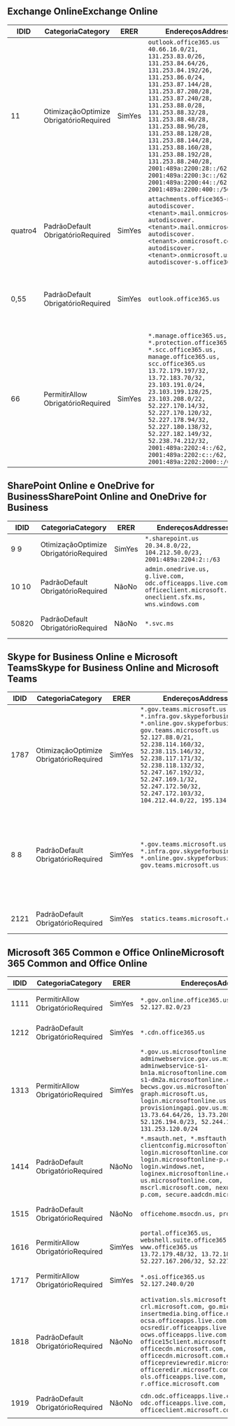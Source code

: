 <!--THIS FILE IS AUTOMATICALLY GENERATED. MANUAL CHANGES WILL BE OVERWRITTEN.-->
<!--Please contact the Office 365 Endpoints team with any questions.-->
<!--USGovGCCHigh endpoints version 2019072900-->
<!--File generated 2019-08-21 08:00:12.4601-->

## <a name="exchange-online"></a><span data-ttu-id="1a278-101">Exchange Online</span><span class="sxs-lookup"><span data-stu-id="1a278-101">Exchange Online</span></span>

<span data-ttu-id="1a278-102">ID</span><span class="sxs-lookup"><span data-stu-id="1a278-102">ID</span></span> | <span data-ttu-id="1a278-103">Categoria</span><span class="sxs-lookup"><span data-stu-id="1a278-103">Category</span></span> | <span data-ttu-id="1a278-104">ER</span><span class="sxs-lookup"><span data-stu-id="1a278-104">ER</span></span> | <span data-ttu-id="1a278-105">Endereços</span><span class="sxs-lookup"><span data-stu-id="1a278-105">Addresses</span></span> | <span data-ttu-id="1a278-106">Portas</span><span class="sxs-lookup"><span data-stu-id="1a278-106">Ports</span></span>
-- | -------------------- | --- | ------------------------------------------------------------------------------------------------------------------------------------------------------------------------------------------------------------------------------------------------------------------------------------------------------------------------------------------------------------------------------------------------------------------------------------------------ | -------------------------------
<span data-ttu-id="1a278-107">1</span><span class="sxs-lookup"><span data-stu-id="1a278-107">1</span></span> | <span data-ttu-id="1a278-108">Otimização</span><span class="sxs-lookup"><span data-stu-id="1a278-108">Optimize</span></span><BR><span data-ttu-id="1a278-109">Obrigatório</span><span class="sxs-lookup"><span data-stu-id="1a278-109">Required</span></span> | <span data-ttu-id="1a278-110">Sim</span><span class="sxs-lookup"><span data-stu-id="1a278-110">Yes</span></span> | `outlook.office365.us`<BR>`40.66.16.0/21, 131.253.83.0/26, 131.253.84.64/26, 131.253.84.192/26, 131.253.86.0/24, 131.253.87.144/28, 131.253.87.208/28, 131.253.87.240/28, 131.253.88.0/28, 131.253.88.32/28, 131.253.88.48/28, 131.253.88.96/28, 131.253.88.128/28, 131.253.88.144/28, 131.253.88.160/28, 131.253.88.192/28, 131.253.88.240/28, 2001:489a:2200:28::/62, 2001:489a:2200:3c::/62, 2001:489a:2200:44::/62, 2001:489a:2200:400::/56` | <span data-ttu-id="1a278-111">**TCP:** 443, 80</span><span class="sxs-lookup"><span data-stu-id="1a278-111">**TCP:** 443, 80</span></span>
<span data-ttu-id="1a278-112">quatro</span><span class="sxs-lookup"><span data-stu-id="1a278-112">4</span></span> | <span data-ttu-id="1a278-113">Padrão</span><span class="sxs-lookup"><span data-stu-id="1a278-113">Default</span></span><BR><span data-ttu-id="1a278-114">Obrigatório</span><span class="sxs-lookup"><span data-stu-id="1a278-114">Required</span></span> | <span data-ttu-id="1a278-115">Sim</span><span class="sxs-lookup"><span data-stu-id="1a278-115">Yes</span></span> | `attachments.office365-net.us, autodiscover.<tenant>.mail.onmicrosoft.com, autodiscover.<tenant>.mail.onmicrosoft.us, autodiscover.<tenant>.onmicrosoft.com, autodiscover.<tenant>.onmicrosoft.us, autodiscover-s.office365.us` | <span data-ttu-id="1a278-116">**TCP:** 443, 80</span><span class="sxs-lookup"><span data-stu-id="1a278-116">**TCP:** 443, 80</span></span>
<span data-ttu-id="1a278-117">0,5</span><span class="sxs-lookup"><span data-stu-id="1a278-117">5</span></span> | <span data-ttu-id="1a278-118">Padrão</span><span class="sxs-lookup"><span data-stu-id="1a278-118">Default</span></span><BR><span data-ttu-id="1a278-119">Obrigatório</span><span class="sxs-lookup"><span data-stu-id="1a278-119">Required</span></span> | <span data-ttu-id="1a278-120">Sim</span><span class="sxs-lookup"><span data-stu-id="1a278-120">Yes</span></span> | `outlook.office365.us` | <span data-ttu-id="1a278-121">**TCP:** 143, 25, 587, 993, 995</span><span class="sxs-lookup"><span data-stu-id="1a278-121">**TCP:** 143, 25, 587, 993, 995</span></span>
<span data-ttu-id="1a278-122">6</span><span class="sxs-lookup"><span data-stu-id="1a278-122">6</span></span> | <span data-ttu-id="1a278-123">Permitir</span><span class="sxs-lookup"><span data-stu-id="1a278-123">Allow</span></span><BR><span data-ttu-id="1a278-124">Obrigatório</span><span class="sxs-lookup"><span data-stu-id="1a278-124">Required</span></span> | <span data-ttu-id="1a278-125">Sim</span><span class="sxs-lookup"><span data-stu-id="1a278-125">Yes</span></span> | `*.manage.office365.us, *.protection.office365.us, *.scc.office365.us, manage.office365.us, scc.office365.us`<BR>`13.72.179.197/32, 13.72.183.70/32, 23.103.191.0/24, 23.103.199.128/25, 23.103.208.0/22, 52.227.170.14/32, 52.227.170.120/32, 52.227.178.94/32, 52.227.180.138/32, 52.227.182.149/32, 52.238.74.212/32, 2001:489a:2202:4::/62, 2001:489a:2202:c::/62, 2001:489a:2202:2000::/63` | <span data-ttu-id="1a278-126">**TCP:** 25, 443</span><span class="sxs-lookup"><span data-stu-id="1a278-126">**TCP:** 25, 443</span></span>

## <a name="sharepoint-online-and-onedrive-for-business"></a><span data-ttu-id="1a278-127">SharePoint Online e OneDrive for Business</span><span class="sxs-lookup"><span data-stu-id="1a278-127">SharePoint Online and OneDrive for Business</span></span>

<span data-ttu-id="1a278-128">ID</span><span class="sxs-lookup"><span data-stu-id="1a278-128">ID</span></span> | <span data-ttu-id="1a278-129">Categoria</span><span class="sxs-lookup"><span data-stu-id="1a278-129">Category</span></span> | <span data-ttu-id="1a278-130">ER</span><span class="sxs-lookup"><span data-stu-id="1a278-130">ER</span></span> | <span data-ttu-id="1a278-131">Endereços</span><span class="sxs-lookup"><span data-stu-id="1a278-131">Addresses</span></span> | <span data-ttu-id="1a278-132">Portas</span><span class="sxs-lookup"><span data-stu-id="1a278-132">Ports</span></span>
-- | -------------------- | --- | ----------------------------------------------------------------------------------------------------------------------- | ----------------
<span data-ttu-id="1a278-133">9 </span><span class="sxs-lookup"><span data-stu-id="1a278-133">9</span></span> | <span data-ttu-id="1a278-134">Otimização</span><span class="sxs-lookup"><span data-stu-id="1a278-134">Optimize</span></span><BR><span data-ttu-id="1a278-135">Obrigatório</span><span class="sxs-lookup"><span data-stu-id="1a278-135">Required</span></span> | <span data-ttu-id="1a278-136">Sim</span><span class="sxs-lookup"><span data-stu-id="1a278-136">Yes</span></span> | `*.sharepoint.us`<BR>`20.34.8.0/22, 104.212.50.0/23, 2001:489a:2204:2::/63` | <span data-ttu-id="1a278-137">**TCP:** 443, 80</span><span class="sxs-lookup"><span data-stu-id="1a278-137">**TCP:** 443, 80</span></span>
<span data-ttu-id="1a278-138">10 </span><span class="sxs-lookup"><span data-stu-id="1a278-138">10</span></span> | <span data-ttu-id="1a278-139">Padrão</span><span class="sxs-lookup"><span data-stu-id="1a278-139">Default</span></span><BR><span data-ttu-id="1a278-140">Obrigatório</span><span class="sxs-lookup"><span data-stu-id="1a278-140">Required</span></span> | <span data-ttu-id="1a278-141">Não</span><span class="sxs-lookup"><span data-stu-id="1a278-141">No</span></span> | `admin.onedrive.us, g.live.com, odc.officeapps.live.com, officeclient.microsoft.com, oneclient.sfx.ms, wns.windows.com` | <span data-ttu-id="1a278-142">**TCP:** 443, 80</span><span class="sxs-lookup"><span data-stu-id="1a278-142">**TCP:** 443, 80</span></span>
<span data-ttu-id="1a278-143">508</span><span class="sxs-lookup"><span data-stu-id="1a278-143">20</span></span> | <span data-ttu-id="1a278-144">Padrão</span><span class="sxs-lookup"><span data-stu-id="1a278-144">Default</span></span><BR><span data-ttu-id="1a278-145">Obrigatório</span><span class="sxs-lookup"><span data-stu-id="1a278-145">Required</span></span> | <span data-ttu-id="1a278-146">Não</span><span class="sxs-lookup"><span data-stu-id="1a278-146">No</span></span> | `*.svc.ms` | <span data-ttu-id="1a278-147">**TCP:** 443, 80</span><span class="sxs-lookup"><span data-stu-id="1a278-147">**TCP:** 443, 80</span></span>

## <a name="skype-for-business-online-and-microsoft-teams"></a><span data-ttu-id="1a278-148">Skype for Business Online e Microsoft Teams</span><span class="sxs-lookup"><span data-stu-id="1a278-148">Skype for Business Online and Microsoft Teams</span></span>

<span data-ttu-id="1a278-149">ID</span><span class="sxs-lookup"><span data-stu-id="1a278-149">ID</span></span> | <span data-ttu-id="1a278-150">Categoria</span><span class="sxs-lookup"><span data-stu-id="1a278-150">Category</span></span> | <span data-ttu-id="1a278-151">ER</span><span class="sxs-lookup"><span data-stu-id="1a278-151">ER</span></span> | <span data-ttu-id="1a278-152">Endereços</span><span class="sxs-lookup"><span data-stu-id="1a278-152">Addresses</span></span> | <span data-ttu-id="1a278-153">Portas</span><span class="sxs-lookup"><span data-stu-id="1a278-153">Ports</span></span>
-- | -------------------- | --- | --------------------------------------------------------------------------------------------------------------------------------------------------------------------------------------------------------------------------------------------------------------------------------------------------------------------------------- | --------------------------------------------------
<span data-ttu-id="1a278-154">178</span><span class="sxs-lookup"><span data-stu-id="1a278-154">7</span></span> | <span data-ttu-id="1a278-155">Otimização</span><span class="sxs-lookup"><span data-stu-id="1a278-155">Optimize</span></span><BR><span data-ttu-id="1a278-156">Obrigatório</span><span class="sxs-lookup"><span data-stu-id="1a278-156">Required</span></span> | <span data-ttu-id="1a278-157">Sim</span><span class="sxs-lookup"><span data-stu-id="1a278-157">Yes</span></span> | `*.gov.teams.microsoft.us, *.infra.gov.skypeforbusiness.us, *.online.gov.skypeforbusiness.us, gov.teams.microsoft.us`<BR>`52.127.88.0/21, 52.238.114.160/32, 52.238.115.146/32, 52.238.117.171/32, 52.238.118.132/32, 52.247.167.192/32, 52.247.169.1/32, 52.247.172.50/32, 52.247.172.103/32, 104.212.44.0/22, 195.134.228.0/22` | <span data-ttu-id="1a278-158">**TCP:** 443, 80</span><span class="sxs-lookup"><span data-stu-id="1a278-158">**TCP:** 443, 80</span></span><BR><span data-ttu-id="1a278-159">**UDP:** 3478</span><span class="sxs-lookup"><span data-stu-id="1a278-159">**UDP:** 3478</span></span>
<span data-ttu-id="1a278-160">8 </span><span class="sxs-lookup"><span data-stu-id="1a278-160">8</span></span> | <span data-ttu-id="1a278-161">Padrão</span><span class="sxs-lookup"><span data-stu-id="1a278-161">Default</span></span><BR><span data-ttu-id="1a278-162">Obrigatório</span><span class="sxs-lookup"><span data-stu-id="1a278-162">Required</span></span> | <span data-ttu-id="1a278-163">Sim</span><span class="sxs-lookup"><span data-stu-id="1a278-163">Yes</span></span> | `*.gov.teams.microsoft.us, *.infra.gov.skypeforbusiness.us, *.online.gov.skypeforbusiness.us, gov.teams.microsoft.us` | <span data-ttu-id="1a278-164">**TCP:** 5061, 50000-59999</span><span class="sxs-lookup"><span data-stu-id="1a278-164">**TCP:** 5061, 50000-59999</span></span><BR><span data-ttu-id="1a278-165">**UDP:** 50000-59999</span><span class="sxs-lookup"><span data-stu-id="1a278-165">**UDP:** 50000-59999</span></span>
<span data-ttu-id="1a278-166">21</span><span class="sxs-lookup"><span data-stu-id="1a278-166">21</span></span> | <span data-ttu-id="1a278-167">Padrão</span><span class="sxs-lookup"><span data-stu-id="1a278-167">Default</span></span><BR><span data-ttu-id="1a278-168">Obrigatório</span><span class="sxs-lookup"><span data-stu-id="1a278-168">Required</span></span> | <span data-ttu-id="1a278-169">Sim</span><span class="sxs-lookup"><span data-stu-id="1a278-169">Yes</span></span> | `statics.teams.microsoft.com` | <span data-ttu-id="1a278-170">**TCP:** 443</span><span class="sxs-lookup"><span data-stu-id="1a278-170">**TCP:** 443</span></span>

## <a name="microsoft-365-common-and-office-online"></a><span data-ttu-id="1a278-171">Microsoft 365 Common e Office Online</span><span class="sxs-lookup"><span data-stu-id="1a278-171">Microsoft 365 Common and Office Online</span></span>

<span data-ttu-id="1a278-172">ID</span><span class="sxs-lookup"><span data-stu-id="1a278-172">ID</span></span> | <span data-ttu-id="1a278-173">Categoria</span><span class="sxs-lookup"><span data-stu-id="1a278-173">Category</span></span> | <span data-ttu-id="1a278-174">ER</span><span class="sxs-lookup"><span data-stu-id="1a278-174">ER</span></span> | <span data-ttu-id="1a278-175">Endereços</span><span class="sxs-lookup"><span data-stu-id="1a278-175">Addresses</span></span> | <span data-ttu-id="1a278-176">Portas</span><span class="sxs-lookup"><span data-stu-id="1a278-176">Ports</span></span>
-- | ------------------- | --- | ---------------------------------------------------------------------------------------------------------------------------------------------------------------------------------------------------------------------------------------------------------------------------------------------------------------------------------------------------------------------------------------------- | ----------------
<span data-ttu-id="1a278-177">11</span><span class="sxs-lookup"><span data-stu-id="1a278-177">11</span></span> | <span data-ttu-id="1a278-178">Permitir</span><span class="sxs-lookup"><span data-stu-id="1a278-178">Allow</span></span><BR><span data-ttu-id="1a278-179">Obrigatório</span><span class="sxs-lookup"><span data-stu-id="1a278-179">Required</span></span> | <span data-ttu-id="1a278-180">Sim</span><span class="sxs-lookup"><span data-stu-id="1a278-180">Yes</span></span> | `*.gov.online.office365.us`<BR>`52.127.82.0/23` | <span data-ttu-id="1a278-181">**TCP:** 443</span><span class="sxs-lookup"><span data-stu-id="1a278-181">**TCP:** 443</span></span>
<span data-ttu-id="1a278-182">12</span><span class="sxs-lookup"><span data-stu-id="1a278-182">12</span></span> | <span data-ttu-id="1a278-183">Padrão</span><span class="sxs-lookup"><span data-stu-id="1a278-183">Default</span></span><BR><span data-ttu-id="1a278-184">Obrigatório</span><span class="sxs-lookup"><span data-stu-id="1a278-184">Required</span></span> | <span data-ttu-id="1a278-185">Sim</span><span class="sxs-lookup"><span data-stu-id="1a278-185">Yes</span></span> | `*.cdn.office365.us` | <span data-ttu-id="1a278-186">**TCP:** 443</span><span class="sxs-lookup"><span data-stu-id="1a278-186">**TCP:** 443</span></span>
<span data-ttu-id="1a278-187">13</span><span class="sxs-lookup"><span data-stu-id="1a278-187">13</span></span> | <span data-ttu-id="1a278-188">Permitir</span><span class="sxs-lookup"><span data-stu-id="1a278-188">Allow</span></span><BR><span data-ttu-id="1a278-189">Obrigatório</span><span class="sxs-lookup"><span data-stu-id="1a278-189">Required</span></span> | <span data-ttu-id="1a278-190">Sim</span><span class="sxs-lookup"><span data-stu-id="1a278-190">Yes</span></span> | `*.gov.us.microsoftonline.com, adminwebservice.gov.us.microsoftonline.com, adminwebservice-s1-bn1a.microsoftonline.com, adminwebservice-s1-dm2a.microsoftonline.com, becws.gov.us.microsoftonline.com, graph.microsoft.us, login.microsoftonline.us, provisioningapi.gov.us.microsoftonline.com`<BR>`13.73.64.64/26, 13.73.208.128/25, 52.126.194.0/23, 52.244.120.128/25, 131.253.120.0/24` | <span data-ttu-id="1a278-191">**TCP:** 443</span><span class="sxs-lookup"><span data-stu-id="1a278-191">**TCP:** 443</span></span>
<span data-ttu-id="1a278-192">14</span><span class="sxs-lookup"><span data-stu-id="1a278-192">14</span></span> | <span data-ttu-id="1a278-193">Padrão</span><span class="sxs-lookup"><span data-stu-id="1a278-193">Default</span></span><BR><span data-ttu-id="1a278-194">Obrigatório</span><span class="sxs-lookup"><span data-stu-id="1a278-194">Required</span></span> | <span data-ttu-id="1a278-195">Não</span><span class="sxs-lookup"><span data-stu-id="1a278-195">No</span></span> | `*.msauth.net, *.msftauth.net, clientconfig.microsoftonline-p.net, login.microsoftonline.com, login.microsoftonline-p.com, login.windows.net, loginex.microsoftonline.com, login-us.microsoftonline.com, mscrl.microsoft.com, nexus.microsoftonline-p.com, secure.aadcdn.microsoftonline-p.com` | <span data-ttu-id="1a278-196">**TCP:** 443</span><span class="sxs-lookup"><span data-stu-id="1a278-196">**TCP:** 443</span></span>
<span data-ttu-id="1a278-197">15</span><span class="sxs-lookup"><span data-stu-id="1a278-197">15</span></span> | <span data-ttu-id="1a278-198">Padrão</span><span class="sxs-lookup"><span data-stu-id="1a278-198">Default</span></span><BR><span data-ttu-id="1a278-199">Obrigatório</span><span class="sxs-lookup"><span data-stu-id="1a278-199">Required</span></span> | <span data-ttu-id="1a278-200">Não</span><span class="sxs-lookup"><span data-stu-id="1a278-200">No</span></span> | `officehome.msocdn.us, prod.msocdn.us` | <span data-ttu-id="1a278-201">**TCP:** 443, 80</span><span class="sxs-lookup"><span data-stu-id="1a278-201">**TCP:** 443, 80</span></span>
<span data-ttu-id="1a278-202">16</span><span class="sxs-lookup"><span data-stu-id="1a278-202">16</span></span> | <span data-ttu-id="1a278-203">Permitir</span><span class="sxs-lookup"><span data-stu-id="1a278-203">Allow</span></span><BR><span data-ttu-id="1a278-204">Obrigatório</span><span class="sxs-lookup"><span data-stu-id="1a278-204">Required</span></span> | <span data-ttu-id="1a278-205">Sim</span><span class="sxs-lookup"><span data-stu-id="1a278-205">Yes</span></span> | `portal.office365.us, webshell.suite.office365.us, www.office365.us`<BR>`13.72.179.48/32, 13.72.188.8/32, 52.227.167.206/32, 52.227.170.242/32` | <span data-ttu-id="1a278-206">**TCP:** 443, 80</span><span class="sxs-lookup"><span data-stu-id="1a278-206">**TCP:** 443, 80</span></span>
<span data-ttu-id="1a278-207">17</span><span class="sxs-lookup"><span data-stu-id="1a278-207">17</span></span> | <span data-ttu-id="1a278-208">Permitir</span><span class="sxs-lookup"><span data-stu-id="1a278-208">Allow</span></span><BR><span data-ttu-id="1a278-209">Obrigatório</span><span class="sxs-lookup"><span data-stu-id="1a278-209">Required</span></span> | <span data-ttu-id="1a278-210">Sim</span><span class="sxs-lookup"><span data-stu-id="1a278-210">Yes</span></span> | `*.osi.office365.us`<BR>`52.127.240.0/20` | <span data-ttu-id="1a278-211">**TCP:** 443</span><span class="sxs-lookup"><span data-stu-id="1a278-211">**TCP:** 443</span></span>
<span data-ttu-id="1a278-212">18</span><span class="sxs-lookup"><span data-stu-id="1a278-212">18</span></span> | <span data-ttu-id="1a278-213">Padrão</span><span class="sxs-lookup"><span data-stu-id="1a278-213">Default</span></span><BR><span data-ttu-id="1a278-214">Obrigatório</span><span class="sxs-lookup"><span data-stu-id="1a278-214">Required</span></span> | <span data-ttu-id="1a278-215">Não</span><span class="sxs-lookup"><span data-stu-id="1a278-215">No</span></span> | `activation.sls.microsoft.com, crl.microsoft.com, go.microsoft.com, insertmedia.bing.office.net, ocsa.officeapps.live.com, ocsredir.officeapps.live.com, ocws.officeapps.live.com, office15client.microsoft.com, officecdn.microsoft.com, officecdn.microsoft.com.edgesuite.net, officepreviewredir.microsoft.com, officeredir.microsoft.com, ols.officeapps.live.com, r.office.microsoft.com` | <span data-ttu-id="1a278-216">**TCP:** 443, 80</span><span class="sxs-lookup"><span data-stu-id="1a278-216">**TCP:** 443, 80</span></span>
<span data-ttu-id="1a278-217">19</span><span class="sxs-lookup"><span data-stu-id="1a278-217">19</span></span> | <span data-ttu-id="1a278-218">Padrão</span><span class="sxs-lookup"><span data-stu-id="1a278-218">Default</span></span><BR><span data-ttu-id="1a278-219">Obrigatório</span><span class="sxs-lookup"><span data-stu-id="1a278-219">Required</span></span> | <span data-ttu-id="1a278-220">Não</span><span class="sxs-lookup"><span data-stu-id="1a278-220">No</span></span> | `cdn.odc.officeapps.live.com, odc.officeapps.live.com, officeclient.microsoft.com` | <span data-ttu-id="1a278-221">**TCP:** 443, 80</span><span class="sxs-lookup"><span data-stu-id="1a278-221">**TCP:** 443, 80</span></span>
